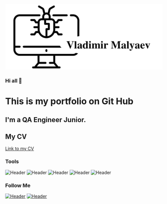 ![Header](https://github.com/Malyaev/Malyaev/blob/main/logo.jpg)

### Hi all 👋
This is my portfolio on Git Hub
=======
## I'm a QA Engineer Junior. 
## My CV
[Link to my CV](https://spb.hh.ru/resume/f52ebc5bff0b58348b0039ed1f50355a385a42)

### Tools
![Header](https://img.shields.io/badge/Jira-090909?style=for-the-badge&logo=jira&logoColor=136be1)
![Header](https://img.shields.io/badge/Postman-090909?style=for-the-badge&logo=postman&logoColor=f76935)
![Header](https://img.shields.io/badge/Github-090909?style=for-the-badge&logo=github&logoColor=8cc4d7)
![Header](https://img.shields.io/badge/MySQL-090909?style=for-the-badge&logo=mysql&logoColor=00618a)
![Header](https://img.shields.io/badge/TestRail-090909?style=for-the-badge&logo=&logoColor=71b556)

### Follow Me
[![Header](https://img.shields.io/badge/Telegram-090909?style=for-the-badge&logo=telegram&logoColor=31a5db)](https://t.me/mva_qa)
[![Header](https://github.com/Malyaev/Malyaev/blob/main/LINKEDIN.jpg)](https://www.linkedin.com/in/malyaev/)
